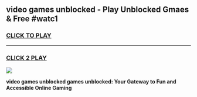 
## video games unblocked - Play Unblocked Gmaes & Free #watc1
<h3>
<a href="https://news.freeplayer.one?title=video_games_unblocked&ref=03M">CLICK TO PLAY</a></h3>
<hr>

<h3>
<a href="https://news.freeplayer.one?title=video_games_unblocked&ref=03M">CLICK 2 PLAY</a>
  
</h3>

<a href="https://news.freeplayer.one?title=video_games_unblocked&ref=03M"><img src="https://clearcache.store/games.png"></a>


**video games unblocked games unblocked: Your Gateway to Fun and Accessible Online Gaming**
